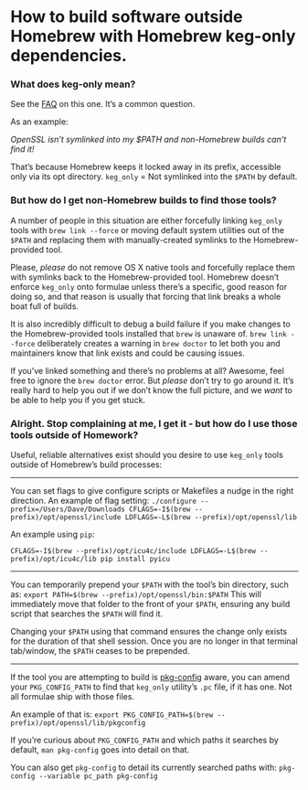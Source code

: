 # How to build software outside Homebrew with Homebrew keg-only dependencies.

### What does keg-only mean?

See the [FAQ](FAQ.md) on this one. It’s a common question.

As an example:

*OpenSSL isn’t symlinked into my $PATH and non-Homebrew builds can’t find it!*

That’s because Homebrew keeps it locked away in its prefix, accessible only via its opt directory. `keg_only` = Not symlinked into the `$PATH` by default.

### But how do I get non-Homebrew builds to find those tools?

A number of people in this situation are either forcefully linking `keg_only` tools with `brew link --force` or moving default system utilities out of the `$PATH` and replacing them with manually-created symlinks to the Homebrew-provided tool.

Please, *please* do not remove OS X native tools and forcefully replace them with symlinks back to the Homebrew-provided tool. Homebrew doesn’t enforce `keg_only` onto formulae unless there’s a specific, good reason for doing so, and that reason is usually that forcing that link breaks a whole boat full of builds. 

It is also incredibly difficult to debug a build failure if you make changes to the Homebrew-provided tools installed that `brew` is unaware of. `brew link --force` deliberately creates a warning in `brew doctor` to let both you and maintainers know that link exists and could be causing issues. 

If you’ve linked something and there’s no problems at all? Awesome, feel free to ignore the `brew doctor` error. But *please* don’t try to go around it. It’s really hard to help you out if we don’t know the full picture, and we *want* to be able to help you if you get stuck.

### Alright. Stop complaining at me, I get it - but how do I use those tools outside of Homework?

Useful, reliable alternatives exist should you desire to use `keg_only` tools outside of Homebrew’s build processes:

----
You can set flags to give configure scripts or Makefiles a nudge in the right direction. An example of flag setting:
   `./configure --prefix=/Users/Dave/Downloads CFLAGS=-I$(brew --prefix)/opt/openssl/include LDFLAGS=-L$(brew --prefix)/opt/openssl/lib`

An example using `pip`:

   `CFLAGS=-I$(brew --prefix)/opt/icu4c/include LDFLAGS=-L$(brew --prefix)/opt/icu4c/lib pip install pyicu`

----

You can temporarily prepend your `$PATH` with the tool’s bin directory, such as:
   `export PATH=$(brew --prefix)/opt/openssl/bin:$PATH`
This will immediately move that folder to the front of your `$PATH`, ensuring any build script that searches the `$PATH` will find it.

Changing your `$PATH` using that command ensures the change only exists for the duration of that shell session. Once you are no longer in that terminal tab/window, the `$PATH` ceases to be prepended.

----

If the tool you are attempting to build is [pkg-config](https://en.wikipedia.org/wiki/Pkg-config) aware, you can amend your `PKG_CONFIG_PATH` to find that `keg_only` utility’s `.pc` file, if it has one. Not all formulae ship with those files.

An example of that is:
   `export PKG_CONFIG_PATH=$(brew --prefix)/opt/openssl/lib/pkgconfig `

If you’re curious about `PKG_CONFIG_PATH` and which paths it searches by default, `man pkg-config` goes into detail on that.

You can also get `pkg-config` to detail its currently searched paths with:
   `pkg-config --variable pc_path pkg-config`

